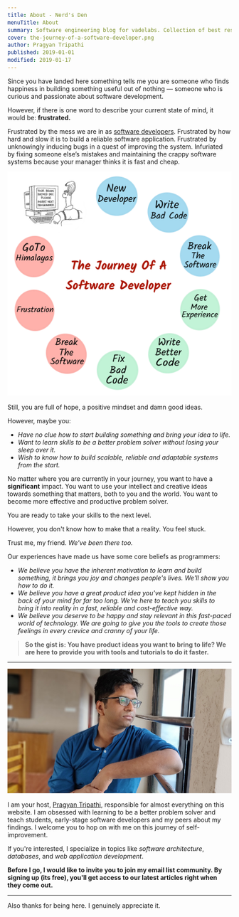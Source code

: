 ```yaml
---
title: About - Nerd's Den
menuTitle: About
summary: Software engineering blog for vadelabs. Collection of best resources to learn software design, web development, and programming practices. Check out our free articles, tutorials, courses, and toolkits for more ways to learn about software development.
cover: the-journey-of-a-software-developer.png
author: Pragyan Tripathi
published: 2019-01-01
modified: 2019-01-17
---
```


Since you have landed here something tells me you are someone who finds happiness in building something useful out of nothing — someone who is curious and passionate about software development.

However, if there is one word to describe your current state of mind, it would be: **frustrated.**

Frustrated by the mess we are in as [software
developers](https://www.youtube.com/watch?v=lKXe3HUG2l4&t=212s). Frustrated by how hard and slow it is to build a reliable software application. Frustrated by unknowingly inducing bugs in a quest of improving the system. Infuriated by fixing someone else’s mistakes and maintaining the crappy software systems because your manager thinks it is fast and cheap.

![The Journey Of A Software Developer](./the-journey-of-a-software-developer.png "The Journey Of A Software Developer")

Still, you are full of hope, a positive mindset and damn good ideas.

However, maybe you:

* _Have no clue how to start building something and bring your idea to life._
* _Want to learn skills to be a better problem solver without losing your sleep
over it._
* _Wish to know how to build scalable, reliable and adaptable systems from the
start._

No matter where you are currently in your journey, you want to have a **significant** impact. You want to use your intellect and creative ideas towards something that matters, both to you and the world. You want to become more effective and productive problem solver.

You are ready to take your skills to the next level.

However, you don't know how to make that a reality. You feel stuck.

Trust me, my friend. _We've been there too._

Our experiences have made us have some core beliefs as programmers:

- _We believe you have the inherent motivation to learn and build something, it brings you joy and changes people's lives. We'll show you how to do it._
- _We believe you have a great product idea you've kept hidden in the back of your mind for far too long. We're here to teach you skills to bring it into reality in a fast, reliable and cost-effective way._
- _We believe you deserve to be happy and stay relevant in this fast-paced world of technology. We are going to give you the tools to create those feelings in every crevice and cranny of your life._

> **So the gist is: You have product ideas you want to bring to life? We are here to provide you with tools and tutorials to do it faster.**

---

![Pragyan Tripathi](./pragyan.png "Pragyan Tripathi")

I am your host, [Pragyan Tripathi](https://nerds-den.com/about/), responsible for almost everything on this website. I am obsessed with learning to be a better problem solver and teach students, early-stage software developers and my peers about my findings. I welcome you to hop on with me on this journey of self-improvement.

If you're interested, I specialize in topics like *_software architecture_*, *_databases_*, and *_web application development_*.

**Before I go, I would like to invite you to join my email list community. By signing up (its free), you'll get access to our latest articles right when they come out.**

---

Also thanks for being here. I genuinely appreciate it.
